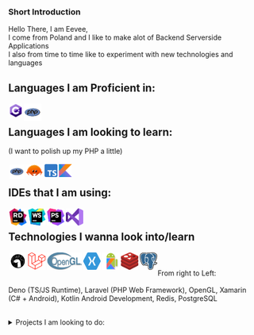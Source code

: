 ### Short Introduction

Hello There, I am Eevee, <br>
I come from Poland and I like to make alot of Backend Serverside Applications <br>
I also from time to time like to experiment with new technologies and languages <br>

## Languages I am Proficient in:

<img style="padding: 1.5px" align="left" alt="CSharp" width="26px" src="https://raw.githubusercontent.com/Eeveelution/Eeveelution/master/assets/csharp.svg"/>
<img style="padding: 1.5px" align="left" alt="PHP" width="35px" src="https://raw.githubusercontent.com/Eeveelution/Eeveelution/master/assets/php.svg"/>

<br>

## Languages I am looking to learn:

(I want to polish up my PHP a little)<br><br>
<img style="padding: 1.5px" align="left" alt="PHP" width="30px" src="https://raw.githubusercontent.com/Eeveelution/Eeveelution/master/assets/php.svg"/>
<img style="padding: 1.5px" align="left" alt="Rust" width="35px" src="https://raw.githubusercontent.com/Eeveelution/Eeveelution/master/assets/Rustacean-orig-noshadow.svg"/>
<img style="padding: 1.5px" align="left" alt="TypeScript" width="26px" src="https://raw.githubusercontent.com/Eeveelution/Eeveelution/master/assets/typescript.svg"/>
<img style="padding: 1.5px" align="left" alt="Kotlin" width="26px" src="https://raw.githubusercontent.com/Eeveelution/Eeveelution/master/assets/kotline.svg"/>
<br>

## IDEs that I am using: </span>

<img style="padding: 1.5px" align="left" alt="Rider" width="35px" src="https://raw.githubusercontent.com/Eeveelution/Eeveelution/master/assets/rider_logo_300x300.png"/>
<img style="padding: 1.5px" align="left" alt="WebStorm" width="35px" src="https://raw.githubusercontent.com/Eeveelution/Eeveelution/master/assets/WebStorm_Icon.svg.png"/>
<img style="padding: 1.5px" align="left" alt="PhpStorm" width="35px" src="https://raw.githubusercontent.com/Eeveelution/Eeveelution/master/assets/PhpStorm_Icon.svg.png"/>
<img style="padding: 1.5px" align="left" alt="VS 2019" width="35px" src="https://raw.githubusercontent.com/Eeveelution/Eeveelution/master/assets/vs2019.svg"/>

<br>

## Technologies I wanna look into/learn

<img style="padding: 1.5px" align="left" alt="Deno" height="35px" width="35px" src="https://raw.githubusercontent.com/Eeveelution/Eeveelution/master/assets/Deno2.svg"/>
<img style="padding: 1.5px" align="left" alt="Laravel" height="35px" width="35px" src="https://raw.githubusercontent.com/Eeveelution/Eeveelution/master/assets/Laravel.svg"/>	
<img style="padding: 1.5px" align="left" alt="OpenGL" height="35px" width="70px" src="https://raw.githubusercontent.com/Eeveelution/Eeveelution/master/assets/Opengl-logo.svg"/>
<img style="padding: 1.5px" align="left" alt="Xamarin" height="35px" width="35px" src="https://raw.githubusercontent.com/Eeveelution/Eeveelution/master/assets/xamarin.svg"/>	
<img style="padding: 1.5px" align="left" alt="Kotlin Android" height="35px" width="35px" src="https://raw.githubusercontent.com/Eeveelution/Eeveelution/master/assets/kotlin-android.png"/>
<img style="padding: 1.5px" align="left" alt="Redis" height="35px" width="35px" src="https://raw.githubusercontent.com/Eeveelution/Eeveelution/master/assets/redis.svg"/>
<img style="padding: 1.5px" align="left" alt="PostgreSQL" height="35px" width="35px" src="https://raw.githubusercontent.com/Eeveelution/Eeveelution/master/assets/postgresql.svg"/>
	
<br><br>
From right to Left: <br><br>
Deno (TS/JS Runtime), Laravel (PHP Web Framework), OpenGL, Xamarin (C# + Android), Kotlin Android Development, Redis, PostgreSQL

<br>
	
<details>
	<summary> Projects I am looking to do: </summary>
	<br>
	
	+ Basic Kernel
	+ osu! 2007 Server in Rust
	+ Personal Website (Probably in Laravel)
	+ Basic Image Board in Laravel
	+ Standalone osu! Catch the Beat client
	
</details>
	
	
	
	
	
